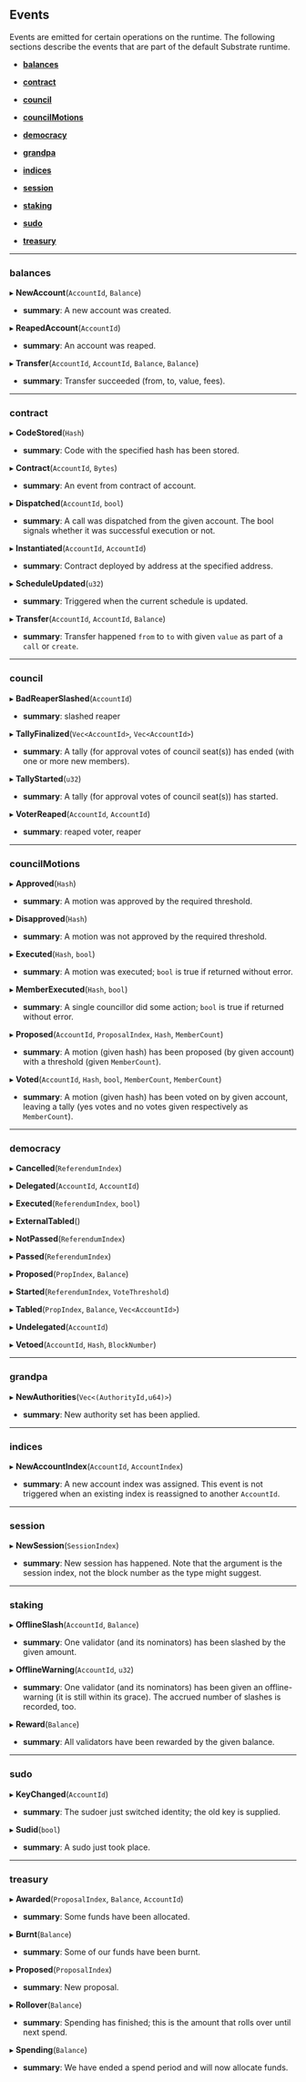 ## Events

Events are emitted for certain operations on the runtime. The following sections describe the events that are part of the default Substrate runtime.
- **[balances](#balances)**

- **[contract](#contract)**

- **[council](#council)**

- **[councilMotions](#councilMotions)**

- **[democracy](#democracy)**

- **[grandpa](#grandpa)**

- **[indices](#indices)**

- **[session](#session)**

- **[staking](#staking)**

- **[sudo](#sudo)**

- **[treasury](#treasury)**


___


### balances

▸ **NewAccount**(`AccountId`, `Balance`)
- **summary**:   A new account was created.

▸ **ReapedAccount**(`AccountId`)
- **summary**:   An account was reaped.

▸ **Transfer**(`AccountId`, `AccountId`, `Balance`, `Balance`)
- **summary**:   Transfer succeeded (from, to, value, fees).

___


### contract

▸ **CodeStored**(`Hash`)
- **summary**:   Code with the specified hash has been stored.

▸ **Contract**(`AccountId`, `Bytes`)
- **summary**:   An event from contract of account.

▸ **Dispatched**(`AccountId`, `bool`)
- **summary**:   A call was dispatched from the given account. The bool signals whether it was  successful execution or not.

▸ **Instantiated**(`AccountId`, `AccountId`)
- **summary**:   Contract deployed by address at the specified address.

▸ **ScheduleUpdated**(`u32`)
- **summary**:   Triggered when the current schedule is updated.

▸ **Transfer**(`AccountId`, `AccountId`, `Balance`)
- **summary**:   Transfer happened `from` to `to` with given `value` as part of a `call` or `create`.

___


### council

▸ **BadReaperSlashed**(`AccountId`)
- **summary**:   slashed reaper

▸ **TallyFinalized**(`Vec<AccountId>`, `Vec<AccountId>`)
- **summary**:   A tally (for approval votes of council seat(s)) has ended (with one or more new members).

▸ **TallyStarted**(`u32`)
- **summary**:   A tally (for approval votes of council seat(s)) has started.

▸ **VoterReaped**(`AccountId`, `AccountId`)
- **summary**:   reaped voter, reaper

___


### councilMotions

▸ **Approved**(`Hash`)
- **summary**:   A motion was approved by the required threshold.

▸ **Disapproved**(`Hash`)
- **summary**:   A motion was not approved by the required threshold.

▸ **Executed**(`Hash`, `bool`)
- **summary**:   A motion was executed; `bool` is true if returned without error.

▸ **MemberExecuted**(`Hash`, `bool`)
- **summary**:   A single councillor did some action; `bool` is true if returned without error.

▸ **Proposed**(`AccountId`, `ProposalIndex`, `Hash`, `MemberCount`)
- **summary**:   A motion (given hash) has been proposed (by given account) with a threshold (given  `MemberCount`).

▸ **Voted**(`AccountId`, `Hash`, `bool`, `MemberCount`, `MemberCount`)
- **summary**:   A motion (given hash) has been voted on by given account, leaving  a tally (yes votes and no votes given respectively as `MemberCount`).

___


### democracy

▸ **Cancelled**(`ReferendumIndex`)

▸ **Delegated**(`AccountId`, `AccountId`)

▸ **Executed**(`ReferendumIndex`, `bool`)

▸ **ExternalTabled**()

▸ **NotPassed**(`ReferendumIndex`)

▸ **Passed**(`ReferendumIndex`)

▸ **Proposed**(`PropIndex`, `Balance`)

▸ **Started**(`ReferendumIndex`, `VoteThreshold`)

▸ **Tabled**(`PropIndex`, `Balance`, `Vec<AccountId>`)

▸ **Undelegated**(`AccountId`)

▸ **Vetoed**(`AccountId`, `Hash`, `BlockNumber`)

___


### grandpa

▸ **NewAuthorities**(`Vec<(AuthorityId,u64)>`)
- **summary**:   New authority set has been applied.

___


### indices

▸ **NewAccountIndex**(`AccountId`, `AccountIndex`)
- **summary**:   A new account index was assigned.   This event is not triggered when an existing index is reassigned  to another `AccountId`.

___


### session

▸ **NewSession**(`SessionIndex`)
- **summary**:   New session has happened. Note that the argument is the session index, not the block  number as the type might suggest.

___


### staking

▸ **OfflineSlash**(`AccountId`, `Balance`)
- **summary**:   One validator (and its nominators) has been slashed by the given amount.

▸ **OfflineWarning**(`AccountId`, `u32`)
- **summary**:   One validator (and its nominators) has been given an offline-warning (it is still  within its grace). The accrued number of slashes is recorded, too.

▸ **Reward**(`Balance`)
- **summary**:   All validators have been rewarded by the given balance.

___


### sudo

▸ **KeyChanged**(`AccountId`)
- **summary**:   The sudoer just switched identity; the old key is supplied.

▸ **Sudid**(`bool`)
- **summary**:   A sudo just took place.

___


### treasury

▸ **Awarded**(`ProposalIndex`, `Balance`, `AccountId`)
- **summary**:   Some funds have been allocated.

▸ **Burnt**(`Balance`)
- **summary**:   Some of our funds have been burnt.

▸ **Proposed**(`ProposalIndex`)
- **summary**:   New proposal.

▸ **Rollover**(`Balance`)
- **summary**:   Spending has finished; this is the amount that rolls over until next spend.

▸ **Spending**(`Balance`)
- **summary**:   We have ended a spend period and will now allocate funds.
